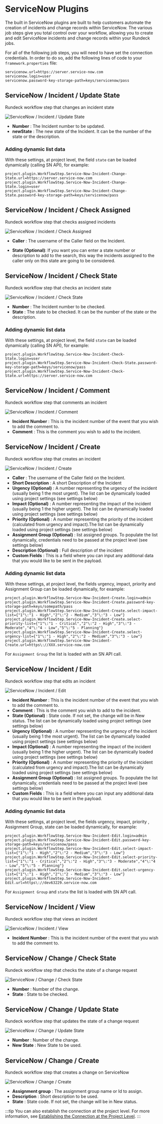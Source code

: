 # ServiceNow Plugins

The built in ServiceNow plugins are built to help customers automate the creation of incidents and change records within ServiceNow. The various job steps give you total control over your workflow, allowing you to create and edit ServiceNow incidents and change records within your Rundeck jobs.

<!---
Original:
http://support.rundeck.com/customer/en/portal/articles/2915300-servicenow-plugins)
--->

For all of the following job steps, you will need to have set the connection credentials. In order to do so, add the following lines of code to your `framework.properties` file:

```
servicenow.url=https://server.service-now.com
servicenow.login=user
servicenow.password-key-storage-path=keys/servicenow/pass
```

## ServiceNow / Incident / Update State

Rundeck workflow step that changes an incident state

![ServiceNow / Incident / Update State](~@assets/img/servicenow-incident-updatestate.png)

- **Number**
: The Incident number to be updated.
- **newState**
: The new state of the Incident. It can be the number of the state or the description.

### Adding dynamic list data

With these settings, at project level, the field `state` can be loaded dynamically (calling SN API), for example:

```
project.plugin.WorkflowStep.Service-Now-Incident-Change-State.url=https://server.service-now.com
project.plugin.WorkflowStep.Service-Now-Incident-Change-State.login=user
project.plugin.WorkflowStep.Service-Now-Incident-Change-State.password-key-storage-path=keys/servicenow/pass

```

## ServiceNow / Incident / Check Assigned

Rundeck workflow step that checks assigned incidents

![ServiceNow / Incident / Check Assigned](~@assets/img/servicenow-incident-checkassigned.png)

- **Caller**
: The username of the Caller field on the Incident.

- **State (Optional)**: If you want you can enter a state number or description to add to the search, this way the incidents
  assigned to the caller only on this state are going to be considered.

## ServiceNow / Incident / Check State

Rundeck workflow step that checks an incident state

![ServiceNow / Incident / Check State](~@assets/img/servicenow-incident-checkstate.png)

- **Number**
: The Incident number to be checked.
- **State**
: The state to be checked. It can be the number of the state or the description.

### Adding dynamic list data

With these settings, at project level, the field `state` can be loaded dynamically (calling SN API), for example:

```
project.plugin.WorkflowStep.Service-Now-Incident-Check-State.login=user
project.plugin.WorkflowStep.Service-Now-Incident-Check-State.password-key-storage-path=keys/servicenow/pass
project.plugin.WorkflowStep.Service-Now-Incident-Check-State.url=https://server.service-now.com

```

## ServiceNow / Incident / Comment

Rundeck workflow step that comments an incident

![ServiceNow / Incident / Comment](~@assets/img/servicenow-incident-comment.png)

- **Incident Number**
: This is the incident number of the event that you wish to add the comment to.
- **Comment**
: This is the comment you wish to add to the incident.

## ServiceNow / Incident / Create

Rundeck workflow step that creates an incident

![ServiceNow / Incident / Create](~@assets/img/servicenow-incident-create.png)

- **Caller**
: The username of the Caller field on the Incident.
- **Short Description**
: A short Description of the Incident
- **Urgency (Optional)**
: A number representing the urgency of the incident (usually being 1 the most urgent). The list can be dynamically loaded using project settings (see settings below)
- **Impact (Optional)**
: A number representing the impact of the incident (usually being 1 the higher urgent). The list can be dynamically loaded using project settings (see settings below)
- **Priority (Optional)**
: A number representing the priority of the incident (calculated from urgency and impact).The list can be dynamically loaded using project settings (see settings below)
- **Assignment Group (Optional)**
: list assigned groups. To populate the list dynamically, credentials need to be passed at the project level (see settings below)
- **Description (Optional)**
: Full description of the incident
- **Custom Fields**
: This is a field where you can input any additional data that you would like to be sent in the payload.

### Adding dynamic list data

With these settings, at project level, the fields urgency, impact, priority and Assignment Group can be loaded dynamically, for example:

```
project.plugin.WorkflowStep.Service-Now-Incident-Create.login=admin
project.plugin.WorkflowStep.Service-Now-Incident-Create.password-key-storage-path=keys/somepath/pass
project.plugin.WorkflowStep.Service-Now-Incident-Create.select-impact-list={"1"\:"1 - High","2"\:"2 - Medium","3"\:"3 - Low"}
project.plugin.WorkflowStep.Service-Now-Incident-Create.select-priority-list={"1"\:"1 - Critical","2"\:"2 - High","3"\:"3 - Moderate","4"\:"4 - Low","5"\:"5 - Planning"}
project.plugin.WorkflowStep.Service-Now-Incident-Create.select-urgency-list={"1"\:"1 - High","2"\:"2 - Medium","3"\:"3 - Low"}
project.plugin.WorkflowStep.Service-Now-Incident-Create.url=https\://XXX.service-now.com

```

For `Assignment Group` the list is loaded with an SN API call.

## ServiceNow / Incident / Edit

Rundeck workflow step that edits an incident

![ServiceNow / Incident / Edit](~@assets/img/servicenow-incident-edit.png)

- **Incident Number**
: This is the incident number of the event that you wish to add the comment to.
- **Comment**
: This is the comment you wish to add to the incident.
- **State (Optional)**
: State code. If not set, the change will be in New status. The list can be dynamically loaded using project settings (see settings below)
- **Urgency (Optional)**
: A number representing the urgency of the incident (usually being 1 the most urgent). The list can be dynamically loaded using project settings (see settings below)
- **Impact (Optional)**
: A number representing the impact of the incident (usually being 1 the higher urgent). The list can be dynamically loaded using project settings (see settings below)
- **Priority (Optional)**
: A number representing the priority of the incident (calculated from urgency and impact).The list can be dynamically loaded using project settings (see settings below)
- **Assignment Group (Optional)**
: list assigned groups. To populate the list dynamically, credentials need to be passed at the project level (see settings below)
- **Custom Fields**
: This is a field where you can input any additional data that you would like to be sent in the payload.

### Adding dynamic list data

With these settings, at project level, the fields urgency, impact, priority , Assignment Group, state can be loaded dynamically, for example:

```
project.plugin.WorkflowStep.Service-Now-Incident-Edit.login=admin
project.plugin.WorkflowStep.Service-Now-Incident-Edit.password-key-storage-path=keys/servicenow/pass
project.plugin.WorkflowStep.Service-Now-Incident-Edit.select-impact-list={"1"\:"1 - High","2"\:"2 - Medium","3"\:"3 - Low"}
project.plugin.WorkflowStep.Service-Now-Incident-Edit.select-priority-list={"1"\:"1 - Critical","2"\:"2 - High","3"\:"3 - Moderate","4"\:"4 - Low","5"\:"5 - Planning"}
project.plugin.WorkflowStep.Service-Now-Incident-Edit.select-urgency-list={"1"\:"1 - High","2"\:"2 - Medium","3"\:"3 - Low"}
project.plugin.WorkflowStep.Service-Now-Incident-Edit.url=https\://dev63229.service-now.com

```

For `Assignment Group` and `state` the list is loaded with SN API call.

## ServiceNow / Incident / View

Rundeck workflow step that views an incident

![ServiceNow / Incident / View](~@assets/img/servicenow-incident-view.png)

- **Incident Number**
: This is the incident number of the event that you wish to add the comment to.

## ServiceNow / Change / Check State

Rundeck workflow step that checks the state of a change request

![ServiceNow / Change / Check State](~@assets/img/servicenow-change-checkstate.png)


- **Number**
: Number of the change.
- **State**
: State to be checked.

## ServiceNow / Change / Update State

Rundeck workflow step that updates the state of a change request

![ServiceNow / Change / Update State](~@assets/img/servicenow-change-updatestate.png)

- **Number**
: Number of the change.
- **New State**
: New State to be used.

## ServiceNow / Change / Create

Rundeck workflow step that creates a change on ServiceNow

![ServiceNow / Change / Create](~@assets/img/servicenow-change-create.png)


- **Assignment group**
: The assignment group name or Id to assign.
- **Description**
: Short description to be used.
- **State**
: State code. If not set, the change will be in New status.

:::tip
You can also establish the connection at the project level. For more information, see [Establishing the Connection at the Project Level](servicenow-project-specs.md).
:::
